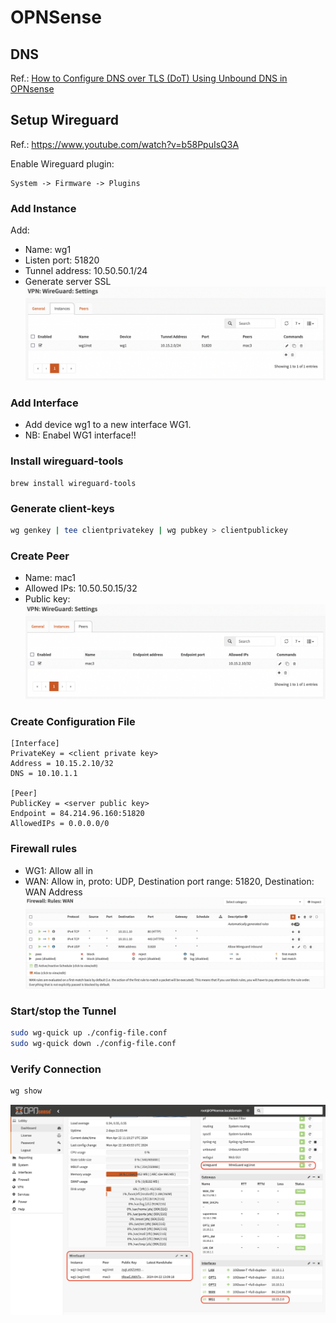 # OPNSense

## DNS
Ref.: [How to Configure DNS over TLS (DoT) Using Unbound DNS in OPNsense](https://homenetworkguy.com/how-to/configure-dns-over-tls-unbound-opnsense/)

## Setup Wireguard
Ref.: https://www.youtube.com/watch?v=b58PpuIsQ3A

Enable Wireguard plugin:
```
System -> Firmware -> Plugins 
```

### Add Instance
Add:
* Name: wg1
* Listen port: 51820
* Tunnel address: 10.50.50.1/24
* Generate server SSL
![wireguard-instances](wireguard-instances.png)

### Add Interface
* Add device wg1 to a new interface WG1.
* NB: Enabel WG1 interface!!

### Install wireguard-tools
```
brew install wireguard-tools
```

### Generate client-keys
```sh
wg genkey | tee clientprivatekey | wg pubkey > clientpublickey
```

### Create Peer
* Name: mac1
* Allowed IPs: 10.50.50.15/32
* Public key: <client public key>
![wireguard-peers](wireguard-peers.png)

### Create Configuration File
```
[Interface]
PrivateKey = <client private key>
Address = 10.15.2.10/32
DNS = 10.10.1.1

[Peer]
PublicKey = <server public key>
Endpoint = 84.214.96.160:51820
AllowedIPs = 0.0.0.0/0
```

### Firewall rules
* WG1: Allow all in
* WAN: Allow in, proto: UDP, Destination port range: 51820, Destination: WAN Address
![wireguard-fw-rules](wireguard-fw-rules.png)

### Start/stop the Tunnel
```sh
sudo wg-quick up ./config-file.conf
sudo wg-quick down ./config-file.conf
```

### Verify Connection
```sh
wg show
```
![opnsense-wireguard-dash](opnsense-wireguard-dash.png)
